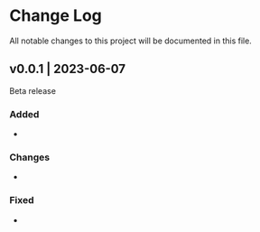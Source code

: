 # Change Log

All notable changes to this project will be documented in this file.


## v0.0.1 | 2023-06-07
Beta release

### Added

- 


### Changes

- 


### Fixed

- 


